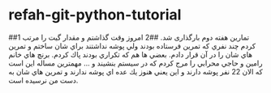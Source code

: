 # refah-git-python-tutorial
##1
تمارین هفته دوم بارگذاری شد. 
##2
امروز وقت گذاشتم و مقدار گيت را مرتب كردم چند نفري كه تمرين فرستاده بودند ولي پوشه نداشتند براي شان ساختم و تمرين هاي شان را در آن قرار دادم.
بعضي ها هم كه تكراري بودند پاك كردم.
برنچ هاي خانم رامين و حاجي محرابي را مرج كردم كه در سيستم بنشيند
و ...
مهمترين مساله اين است كه الان 22 نفر پوشه دارند و اين يعني هنوز يك عده اي پوشه ندارند و تمرين هاي شان به دست من نرسيده است.
